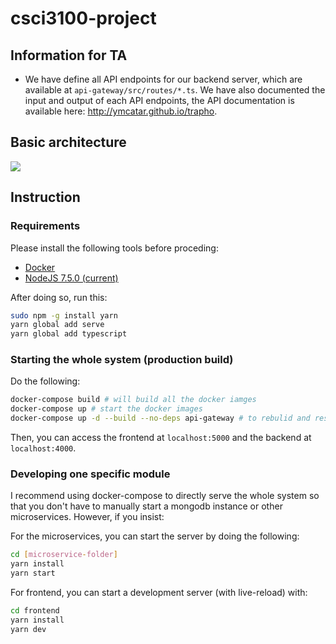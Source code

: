 # csci3100-project

## Information for TA

* We have define all API endpoints for our backend server, which are available at `api-gateway/src/routes/*.ts`. We have also documented the input and output of each API endpoints, the API documentation is available here: http://ymcatar.github.io/trapho.

## Basic architecture

![](https://i.imgur.com/5S8SrXl.png)

## Instruction

### Requirements

Please install the following tools before proceding:

* [Docker](https://www.docker.com/)
* [NodeJS 7.5.0 (current)](https://nodejs.org/en/)

After doing so, run this:
```bash
sudo npm -g install yarn
yarn global add serve
yarn global add typescript
```

### Starting the whole system (production build)

Do the following:

```bash
docker-compose build # will build all the docker iamges
docker-compose up # start the docker images
docker-compose up -d --build --no-deps api-gateway # to rebulid and restart only api-gateway, etc.
```

Then, you can access the frontend at `localhost:5000` and the backend at `localhost:4000`.

### Developing one specific module

I recommend using docker-compose to directly serve the whole system so that you don't have to manually start a mongodb instance or other microservices. However, if you insist:

For the microservices, you can start the server by doing the following:
```bash
cd [microservice-folder]
yarn install
yarn start
```

For frontend, you can start a development server (with live-reload) with:
```bash
cd frontend
yarn install
yarn dev
```
